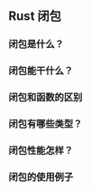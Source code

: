 ## Rust 闭包

### 闭包是什么？



### 闭包能干什么？



### 闭包和函数的区别





### 闭包有哪些类型？



### 闭包性能怎样？



### 闭包的使用例子

